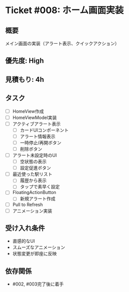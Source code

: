 # Ticket #008: ホーム画面実装

## 概要
メイン画面の実装（アラート表示、クイックアクション）

## 優先度: High
## 見積もり: 4h

## タスク
- [ ] HomeView作成
- [ ] HomeViewModel実装
- [ ] アクティブアラート表示
  - [ ] カードUIコンポーネント
  - [ ] アラート情報表示
  - [ ] 一時停止/再開ボタン
  - [ ] 削除ボタン
- [ ] アラート未設定時のUI
  - [ ] 空状態の表示
  - [ ] 設定促進ボタン
- [ ] 最近使った駅リスト
  - [ ] 履歴から表示
  - [ ] タップで素早く設定
- [ ] FloatingActionButton
  - [ ] 新規アラート作成
- [ ] Pull to Refresh
- [ ] アニメーション実装

## 受け入れ条件
- 直感的なUI
- スムーズなアニメーション
- 状態変更が即座に反映

## 依存関係
- #002, #003完了後に着手
